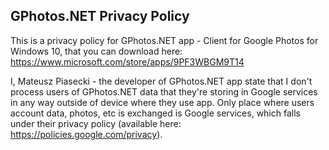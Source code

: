 ## GPhotos.NET Privacy Policy

This is a privacy policy for GPhotos.NET app - Client for Google Photos for Windows 10, that you can download here: https://www.microsoft.com/store/apps/9PF3WBGM9T14

I, Mateusz Piasecki - the developer of GPhotos.NET app state that I don't process users of GPhotos.NET data that they're storing in Google services in any way outside of device where they use app. Only place where users account data, photos, etc is exchanged is Google services, which falls under their privacy policy (available here: https://policies.google.com/privacy).
